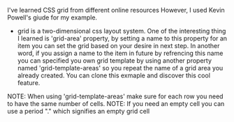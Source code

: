 I've learned CSS grid from different online resources However, I used Kevin Powell's giude for my example.
- grid is a two-dimensional css layout system.
One of the interesting thing I learned is 'grid-area' property, by setting a name to this property for an item you can set the grid based on your desire in next step. In another word, if you assign a name to the item in future by refrencing this name you can specified you own grid template by using another property named 'grid-template-areas' so you repeat the name of a grid area you already created. You can clone this exmaple and discover this cool feature.

NOTE: When using 'grid-template-areas' make sure for each row you need to have the same number of cells.
NOTE: If you need an empty cell you can use a period "." which signifies an empty grid cell
